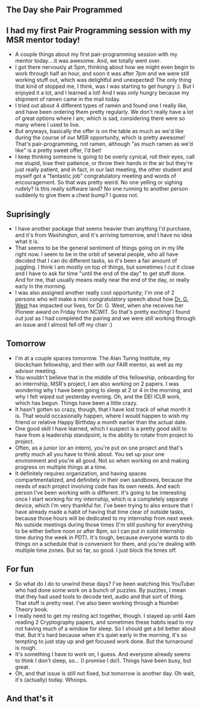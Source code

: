 ## The Day she Pair Programmed

## I had my first Pair Programming session with my MSR mentor today!
- A couple things about my first pair-programming session with my mentor today....it was awesome. And, we totally went over. 
- I got there nervously at 5pm, thinking about how we might even begin to work through half an hour, and soon it was after 7pm and we were still working stuff out,
which was delightful and unexpected! The only thing that kind of stopped me, I think, was I was starting to get hungry :). But I enjoyed it a lot, and I learned
a lot! And I was only hungry because my shipment of ramen came in the mail today.
- I tried out about 4 different types of ramen and found one I really like, and have been ordering them pretty regularly. We don't really have a lot of great options
where I am, which is sad, considering there were so many where I used to live.
- But anyways, basically the offer is on the table as much as we'd like during the course of our MSR opportunity, which is pretty awesome! That's pair-programming,
not ramen, although "as much ramen as we'd like" is a pretty sweet offer, I'd bet!
- I keep thinking someone is going to be overly cynical, roll their eyes, call me stupid, lose their patience, or throw their hands in the air but they're just
really patient, and in fact, in our last meeting, the other student and myself got a "fantastic job" congratulatory meeting and words of encouragement. So that
was pretty weird. No one yelling or sighing rudely? Is this really software land? No one running to another person suddenly to give them a chest bump? I guess not.

## Suprisingly
- I have another package that seems heavier than anything I'd purchase, and it's from Washington, and it's arriving tomorrow, and I have no idea what it is.
- That seems to be the general sentiment of things going on in my life right now. I seem to be in the orbit of several people, who all have decided that
I can do different tasks, so it's been a fair amount of juggling. I think I am mostly on top of things, but sometimes I cut it close and I have to ask for time
"until the end of the day" to get stuff done. And for me, that usually means really near the end of the day, or really early in the morning.
- I was also assigned another really cool opportunity; I'm one of 2 persons who will make a mini congratulatory speech about how [Dr. G. West](https://en.wikipedia.org/wiki/Gladys_West) has impacted our lives,
for Dr. G. West, when she receives her Pioneer award on Friday from NCWIT. So that's pretty exciting! I found out just as I had completed the pairing and we were still working through an issue
and I almost fell off my chair :)

## Tomorrow
- I'm at a couple spaces tomorrow. The Alan Turing Institute, my blockchain fellowship, and then with our FAIR mentor, as well as my advisor meeting.
- You wouldn't believe that in the middle of this fellowship, onboarding for an internship, MSR's project, I am also working on 2 papers. I was wondering why
I have been going to sleep at 2 or 4 in the morning, and why I felt wiped out yesterday evening. Oh, and the DEI ICLR work, which has begun. 
Things have been a little crazy.
- It hasn't gotten so crazy, though, that I have lost track of what month it is. That would occasionally happen, where I would happen to wish my friend or
relative Happy Birthday a month earlier than the actual date.
- One good skill I have learned, which I suspect is a pretty good skill to have from a leadership standpoint, is the ability to rotate from project to project.
- Often, as a junior (or an intern), you're put on one project and that's pretty much all you have to think about. You set up your one environment and you're all good. Not so when working on and making progress on multiple things at a time.
- It definitely requires organization, and having spaces compartmentalized, and definitely in their own sandboxes, because the needs of each project involving 
code has its own needs. And each person I've been working with is different. It's going to be interesting once I start working for my internship, which is a
completely separate device, which I'm very thankful for. I've been trying to also ensure that I have already made a habit of having that time clear of outside tasks,
because those hours will be dedicated to my internship from next week. No outside meetings during those times (I'm still pushing for everything to be either 
before noon or after 8pm, so I can put in solid internship time during the week in PDT). It's tough, because everyone wants to do things on a schedule that is 
convenient for them, and you're dealing with multiple time zones. But so far, so good. I just block the times off.

## For fun
- So what do I do to unwind these days? I've been watching this YouTuber who had done some work on a bunch of puzzles. By puzzles, I mean that they 
had used tools to decode text, audio and that sort of thing. That stuff is pretty neat. I've also been working through a Number Theory book.
- I really need to get my resting act together, though. I stayed up until 4am reading 2 Cryptography papers, and sometimes these habits lead to my not having much of 
a window for sleep. So I should get a bit better about that. But it's hard because when it's quiet early in the morning, it's so tempting to just stay up
and get focused work done. But the turnaround is rough.
- It's something I have to work on, I guess. And everyone already seems to think I don't sleep, so... (I promise I do!). Things have been busy, but great.
- Oh, and that issue is still not fixed, but tomorrow is another day. Oh wait, it's (actually) today. Whoops.

## And that's it
